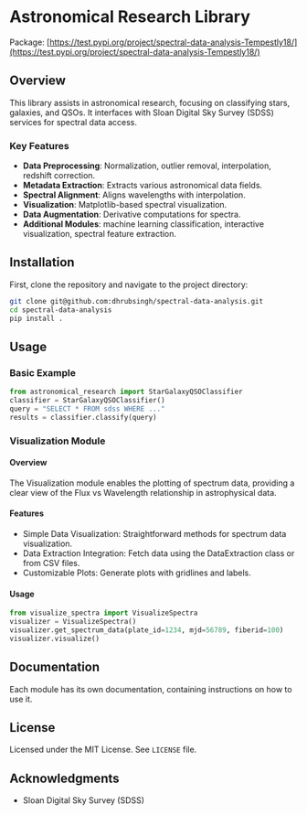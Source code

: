 # Astronomical Research Library

Package: [https://test.pypi.org/project/spectral-data-analysis-Tempestly18/](https://test.pypi.org/project/spectral-data-analysis-Tempestly18/)

## Overview

This library assists in astronomical research, focusing on classifying stars, galaxies, and QSOs. It interfaces with Sloan Digital Sky Survey (SDSS) services for spectral data access.

### Key Features

- **Data Preprocessing**: Normalization, outlier removal, interpolation, redshift correction.
- **Metadata Extraction**: Extracts various astronomical data fields.
- **Spectral Alignment**: Aligns wavelengths with interpolation.
- **Visualization**: Matplotlib-based spectral visualization.
- **Data Augmentation**: Derivative computations for spectra.
- **Additional Modules**: machine learning classification, interactive visualization, spectral feature extraction.

## Installation

First, clone the repository and navigate to the project directory:

```bash
git clone git@github.com:dhrubsingh/spectral-data-analysis.git
cd spectral-data-analysis
pip install .
```

## Usage

### Basic Example

```python
from astronomical_research import StarGalaxyQSOClassifier
classifier = StarGalaxyQSOClassifier()
query = "SELECT * FROM sdss WHERE ..."
results = classifier.classify(query)
```

### Visualization Module

#### Overview
The Visualization module enables the plotting of spectrum data, providing a clear view of the Flux vs Wavelength relationship in astrophysical data.

#### Features
- Simple Data Visualization: Straightforward methods for spectrum data visualization.
- Data Extraction Integration: Fetch data using the DataExtraction class or from CSV files.
- Customizable Plots: Generate plots with gridlines and labels.

#### Usage

```python
from visualize_spectra import VisualizeSpectra
visualizer = VisualizeSpectra()
visualizer.get_spectrum_data(plate_id=1234, mjd=56789, fiberid=100)
visualizer.visualize()
```

## Documentation

Each module has its own documentation, containing instructions on how to use it. 

## License

Licensed under the MIT License. See `LICENSE` file.

## Acknowledgments

- Sloan Digital Sky Survey (SDSS)
